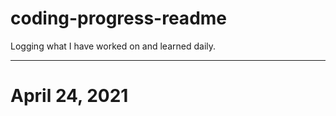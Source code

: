# coding-progress-readme
Logging what I have worked on and learned daily.

-----------------------------------------------------------------------------------------------------------------------------------------------------------------------------------

# April 24, 2021
